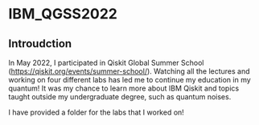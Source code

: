 # IBM_QGSS2022

## Introudction 

In May 2022, I participated in Qiskit Global Summer School (https://qiskit.org/events/summer-school/). 
Watching all the lectures and working on four different labs has led me to continue my education in my quantum! 
It was my chance to learn more about IBM Qiskit and topics taught outside my undergraduate degree, such as quantum noises. 

I have provided a folder for the labs that I worked on!
